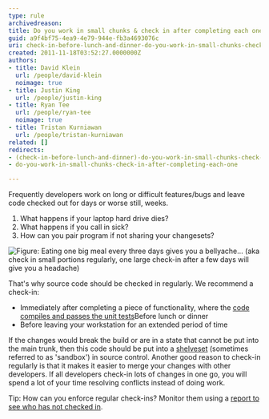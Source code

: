 ```yaml
---
type: rule
archivedreason: 
title: Do you work in small chunks & check in after completing each one?
guid: a9f4bf75-4ea9-4e79-944e-fb3a4693076c
uri: check-in-before-lunch-and-dinner-do-you-work-in-small-chunks-check-in-after-completing-each-one
created: 2011-11-18T03:52:27.0000000Z
authors:
- title: David Klein
  url: /people/david-klein
  noimage: true
- title: Justin King
  url: /people/justin-king
- title: Ryan Tee
  url: /people/ryan-tee
  noimage: true
- title: Tristan Kurniawan
  url: /people/tristan-kurniawan
related: []
redirects:
- (check-in-before-lunch-and-dinner)-do-you-work-in-small-chunks-check-in-after-completing-each-one
- do-you-work-in-small-chunks-check-in-after-completing-each-one

---
```


Frequently developers work on long or difficult features/bugs and leave code checked out for days or worse still, weeks.

1. What happens if your laptop hard drive dies?
2. What happens if you call in sick?
3. How can you pair program if not sharing your changesets?


<!--endintro-->

![Figure: Eating one big meal every three days gives you a bellyache... (aka check in small portions regularly, one large check-in after a few days will give you a headache)](Check-InRegularly.jpg)  

That's why source code should be checked in regularly. We recommend a check-in:

* Immediately after completing a piece of functionality, where the 
      [code compiles and passes the unit tests](/after-work-do-you-only-check-in-code-when-it-has-compiled-and-passed-the-unit-tests)Before lunch or dinner
* Before leaving your workstation for an extended period of time

 If the changes would break the build or are in a state that cannot be put into the main trunk, then this code should be put into a  [shelveset](http://msdn.microsoft.com/en-us/library/ms181403.aspx) (sometimes referred to as 'sandbox') in source control. 
Another good reason to check-in regularly is that it makes it easier to merge your changes with other developers. If all developers check-in lots of changes in one go, you will spend a lot of your time resolving conflicts instead of doing work.

Tip: How can you enforce regular check-ins? Monitor them using a     [report to see who has not checked in](/tfs-master-do-you-have-a-report-to-see-who-has-not-checked-in).

